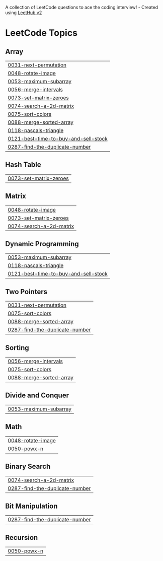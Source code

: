 A collection of LeetCode questions to ace the coding interview! - Created using [LeetHub v2](https://github.com/arunbhardwaj/LeetHub-2.0)
<!---LeetCode Topics Start-->
# LeetCode Topics
## Array
|  |
| ------- |
| [0031-next-permutation](https://github.com/sameer480/Array/tree/master/0031-next-permutation) |
| [0048-rotate-image](https://github.com/sameer480/Array/tree/master/0048-rotate-image) |
| [0053-maximum-subarray](https://github.com/sameer480/Array/tree/master/0053-maximum-subarray) |
| [0056-merge-intervals](https://github.com/sameer480/Array/tree/master/0056-merge-intervals) |
| [0073-set-matrix-zeroes](https://github.com/sameer480/Array/tree/master/0073-set-matrix-zeroes) |
| [0074-search-a-2d-matrix](https://github.com/sameer480/Array/tree/master/0074-search-a-2d-matrix) |
| [0075-sort-colors](https://github.com/sameer480/Array/tree/master/0075-sort-colors) |
| [0088-merge-sorted-array](https://github.com/sameer480/Array/tree/master/0088-merge-sorted-array) |
| [0118-pascals-triangle](https://github.com/sameer480/Array/tree/master/0118-pascals-triangle) |
| [0121-best-time-to-buy-and-sell-stock](https://github.com/sameer480/Array/tree/master/0121-best-time-to-buy-and-sell-stock) |
| [0287-find-the-duplicate-number](https://github.com/sameer480/Array/tree/master/0287-find-the-duplicate-number) |
## Hash Table
|  |
| ------- |
| [0073-set-matrix-zeroes](https://github.com/sameer480/Array/tree/master/0073-set-matrix-zeroes) |
## Matrix
|  |
| ------- |
| [0048-rotate-image](https://github.com/sameer480/Array/tree/master/0048-rotate-image) |
| [0073-set-matrix-zeroes](https://github.com/sameer480/Array/tree/master/0073-set-matrix-zeroes) |
| [0074-search-a-2d-matrix](https://github.com/sameer480/Array/tree/master/0074-search-a-2d-matrix) |
## Dynamic Programming
|  |
| ------- |
| [0053-maximum-subarray](https://github.com/sameer480/Array/tree/master/0053-maximum-subarray) |
| [0118-pascals-triangle](https://github.com/sameer480/Array/tree/master/0118-pascals-triangle) |
| [0121-best-time-to-buy-and-sell-stock](https://github.com/sameer480/Array/tree/master/0121-best-time-to-buy-and-sell-stock) |
## Two Pointers
|  |
| ------- |
| [0031-next-permutation](https://github.com/sameer480/Array/tree/master/0031-next-permutation) |
| [0075-sort-colors](https://github.com/sameer480/Array/tree/master/0075-sort-colors) |
| [0088-merge-sorted-array](https://github.com/sameer480/Array/tree/master/0088-merge-sorted-array) |
| [0287-find-the-duplicate-number](https://github.com/sameer480/Array/tree/master/0287-find-the-duplicate-number) |
## Sorting
|  |
| ------- |
| [0056-merge-intervals](https://github.com/sameer480/Array/tree/master/0056-merge-intervals) |
| [0075-sort-colors](https://github.com/sameer480/Array/tree/master/0075-sort-colors) |
| [0088-merge-sorted-array](https://github.com/sameer480/Array/tree/master/0088-merge-sorted-array) |
## Divide and Conquer
|  |
| ------- |
| [0053-maximum-subarray](https://github.com/sameer480/Array/tree/master/0053-maximum-subarray) |
## Math
|  |
| ------- |
| [0048-rotate-image](https://github.com/sameer480/Array/tree/master/0048-rotate-image) |
| [0050-powx-n](https://github.com/sameer480/Array/tree/master/0050-powx-n) |
## Binary Search
|  |
| ------- |
| [0074-search-a-2d-matrix](https://github.com/sameer480/Array/tree/master/0074-search-a-2d-matrix) |
| [0287-find-the-duplicate-number](https://github.com/sameer480/Array/tree/master/0287-find-the-duplicate-number) |
## Bit Manipulation
|  |
| ------- |
| [0287-find-the-duplicate-number](https://github.com/sameer480/Array/tree/master/0287-find-the-duplicate-number) |
## Recursion
|  |
| ------- |
| [0050-powx-n](https://github.com/sameer480/Array/tree/master/0050-powx-n) |
<!---LeetCode Topics End-->